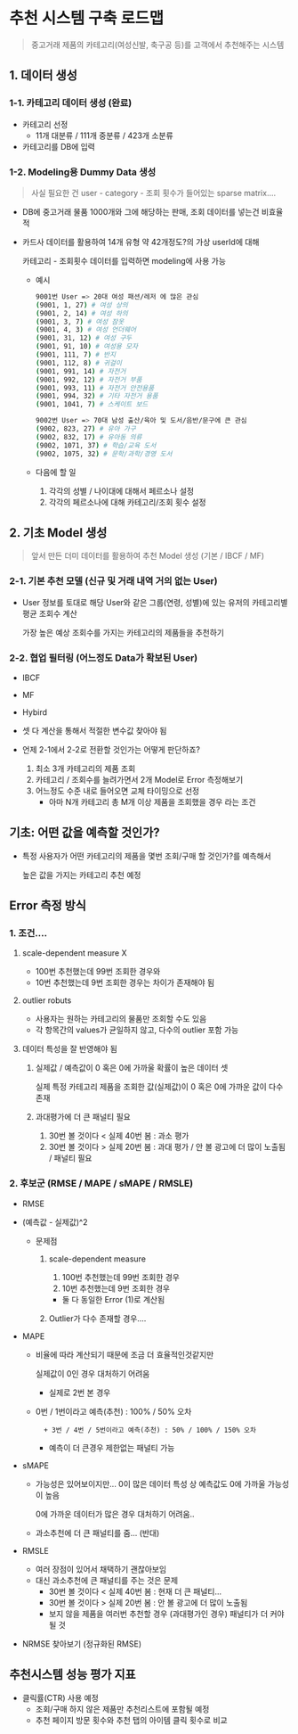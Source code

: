 # 추천 시스템 구축 로드맵

> 중고거래 제품의 카테고리(여성신발, 축구공 등)를 고객에서 추천해주는 시스템

## 1. 데이터 생성

### 1-1. 카테고리 데이터 생성 (완료)

* 카테고리 선정
    * 11개 대분류 / 111개 중분류 / 423개 소분류
* 카테고리를 DB에 입력

### 1-2. Modeling용 Dummy Data 생성

> 사실 필요한 건 user - category - 조회 횟수가 들어있는 sparse matrix....

* DB에 중고거래 물품 1000개와 그에 해당하는 판매, 조회 데이터를 넣는건 비효율적

* 카드사 데이터를 활용하여 14개 유형 약 42개정도?의 가상 userId에 대해

    카테고리 - 조회횟수 데이터를 입력하면 modeling에 사용 가능

    * 예시

        ```bash
        9001번 User => 20대 여성 패션/레저 에 많은 관심
        (9001, 1, 27) # 여성 상의
        (9001, 2, 14) # 여성 하의
        (9001, 3, 7) # 여성 잠옷
        (9001, 4, 3) # 여성 언더웨어
        (9001, 31, 12) # 여성 구두
        (9001, 91, 10) # 여성용 모자
        (9001, 111, 7) # 반지
        (9001, 112, 8) # 귀걸이
        (9001, 991, 14) # 자전거
        (9001, 992, 12) # 자전거 부품
        (9001, 993, 11) # 자전거 안전용품
        (9001, 994, 32) # 기타 자전거 용품
        (9001, 1041, 7) # 스케이트 보드
        
        9002번 User => 70대 남성 출산/육아 및 도서/음반/문구에 큰 관심
        (9002, 823, 27) # 유아 가구
        (9002, 832, 17) # 유아동 의류
        (9002, 1071, 37) # 학습/교육 도서
        (9002, 1075, 32) # 문학/과학/경영 도서
        ```

    * 다음에 할 일

        1. 각각의 성별 / 나이대에 대해서 페르소나 설정
        2. 각각의 페르소나에 대해 카테고리/조회 횟수 설정



## 2. 기초 Model 생성

> 앞서 만든 더미 데이터를 활용하여 추천 Model 생성 (기본 / IBCF / MF)

### 2-1.  기본 추천 모델  (신규 및 거래 내역 거의 없는 User)

* User 정보를 토대로 해당 User와 같은 그룹(연령, 성별)에 있는 유저의 카테고리별 평균 조회수 계산

    가장 높은 예상 조회수를 가지는 카테고리의 제품들을 추천하기

### 2-2. 협업 필터링 (어느정도 Data가 확보된 User)

* IBCF
* MF
* Hybird
* 셋 다 계산을 통해서 적절한 변수값 찾아야 됨

* 언제 2-1에서 2-2로 전환할 것인가는 어떻게 판단하죠?
    1. 최소 3개 카테고리의 제품 조회
    2. 카테고리 / 조회수를 늘려가면서 2개 Model로 Error 측정해보기
    3. 어느정도 수준 내로 들어오면 교체 타이밍으로 선정
        * 아마 N개 카테고리 총 M개 이상 제품을 조회했을 경우 라는 조건







## 기초: 어떤 값을 예측할 것인가?

* 특정 사용자가 어떤 카테고리의 제품을 몇번 조회/구매 할 것인가?를 예측해서

    높은 값을 가지는 카테고리 추천 예정



## Error 측정 방식

### 1. 조건....

1. scale-dependent measure X

    * 100번 추천했는데 99번 조회한 경우와
    * 10번 추천했는데 9번 조회한 경우는 차이가 존재해야 됨

2. outlier robuts

    * 사용자는 원하는 카테고리의 물품만 조회할 수도 있음
    * 각 항목간의 values가 균일하지 않고, 다수의 outlier 포함 가능

3. 데이터 특성을 잘 반영해야 됨

    1. 실제값 / 예측값이 0 혹은 0에 가까울 확률이 높은 데이터 셋

        실제 특정 카테고리 제품을 조회한 값(실제값)이 0 혹은 0에 가까운 값이 다수 존재

    2. 과대평가에 더 큰 패널티 필요
        1. 30번 볼 것이다 < 실제 40번 봄 : 과소 평가
        2. 30번 볼 것이다 > 실제 20번 봄 : 과대 평가 / 안 볼 광고에 더 많이 노출됨 / 패널티 필요

### 2. 후보군 (RMSE / MAPE / sMAPE / RMSLE)

* RMSE

* (예측값 - 실제값)^2

    * 문제점

        1. scale-dependent measure
            1. 100번 추천했는데 99번 조회한 경우
            2. 10번 추천했는데 9번 조회한 경우

            * 둘 다 동일한 Error (1)로 계산됨

        2. Outlier가 다수 존재할 경우....

* MAPE

    * 비율에 따라 계산되기 때문에 조금 더 효율적인것같지만

        실제값이 0인 경우 대처하기 어려움

        + 실제로 2번 본 경우
    + 0번 / 1번이라고 예측(추천) : 100% / 50% 오차
      
            + 3번 / 4번 / 5번이라고 예측(추천) : 50% / 100% / 150% 오차
        
        + 예측이 더 큰경우 제한없는 패널티 가능
    
* sMAPE

    * 가능성은 있어보이지만... 0이 많은 데이터 특성 상 예측값도 0에 가까울 가능성이 높음

        0에 가까운 데이터가 많은 경우 대처하기 어려움..

    * 과소추천에 더 큰 패널티를 줌... (반대)

* RMSLE

    * 여러 장점이 있어서 채택하기 괜찮아보임
    * 대신 과소추천에 큰 패널티를 주는 것은 문제
        * 30번 볼 것이다 < 실제 40번 봄 : 현재 더 큰 패널티...
        * 30번 볼 것이다 > 실제 20번 봄 : 안 볼 광고에 더 많이 노출됨
        * 보지 않을 제품을 여러번 추천할 경우 (과대평가인 경우) 패널티가 더 커야될 것

* NRMSE 찾아보기 (정규화된 RMSE)



## 추천시스템 성능 평가 지표

* 클릭률(CTR) 사용 예정
    * 조회/구매 하지 않은 제품만 추천리스트에 포함될 예정
    * 추천 페이지 방문 횟수와 추천 탭의 아이템 클릭 횟수로 비교



